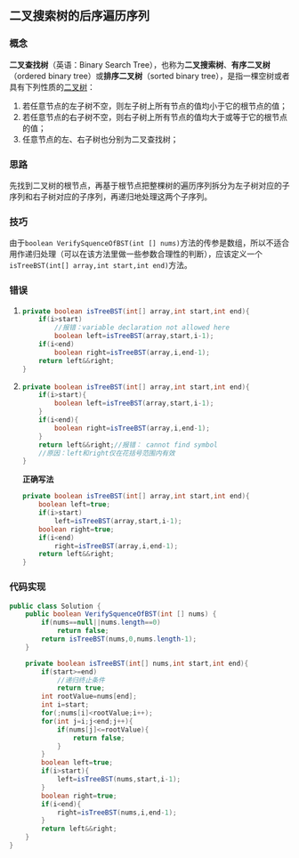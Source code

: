 ## 二叉搜索树的后序遍历序列

### 概念

**二叉查找树**（英语：Binary Search Tree），也称为**二叉搜索树**、**有序二叉树**（ordered binary tree）或**排序二叉树**（sorted binary tree），是指一棵空树或者具有下列性质的[二叉树](https://zh.wikipedia.org/wiki/二叉树)：

1. 若任意节点的左子树不空，则左子树上所有节点的值均小于它的根节点的值；
2. 若任意节点的右子树不空，则右子树上所有节点的值均大于或等于它的根节点的值；
3. 任意节点的左、右子树也分别为二叉查找树；

### 思路

先找到二叉树的根节点，再基于根节点把整棵树的遍历序列拆分为左子树对应的子序列和右子树对应的子序列，再递归地处理这两个子序列。

### 技巧

由于`boolean VerifySquenceOfBST(int [] nums)`方法的传参是数组，所以不适合用作递归处理（可以在该方法里做一些参数合理性的判断），应该定义一个`isTreeBST(int[] array,int start,int end)`方法。

### 错误

1. ```java
   private boolean isTreeBST(int[] array,int start,int end){
       if(i>start)
           //报错：variable declaration not allowed here
           boolean left=isTreeBST(array,start,i-1);
       if(i<end)
           boolean right=isTreeBST(array,i,end-1);
       return left&&right;
   }
   ```

2. ```java
   private boolean isTreeBST(int[] array,int start,int end){
       if(i>start){
           boolean left=isTreeBST(array,start,i-1);
       }
       if(i<end){
           boolean right=isTreeBST(array,i,end-1);
       }
       return left&&right;//报错： cannot find symbol
       //原因：left和right仅在花括号范围内有效
   }
   ```

   

   **正确写法**

   ```java
   private boolean isTreeBST(int[] array,int start,int end){
       boolean left=true;
       if(i>start)
           left=isTreeBST(array,start,i-1);
       boolean right=true;
       if(i<end)
           right=isTreeBST(array,i,end-1);
       return left&&right;
   }    
   ```

### 代码实现

```java
public class Solution {
    public boolean VerifySquenceOfBST(int [] nums) {
        if(nums==null||nums.length==0)
            return false;
        return isTreeBST(nums,0,nums.length-1);
    }

    private boolean isTreeBST(int[] nums,int start,int end){
        if(start>=end)
            //递归终止条件
            return true;
        int rootValue=nums[end];
        int i=start;
        for(;nums[i]<rootValue;i++);
        for(int j=i;j<end;j++){
            if(nums[j]<=rootValue){
                return false;
            }
        }
        boolean left=true;
        if(i>start){
            left=isTreeBST(nums,start,i-1);
        }
        boolean right=true;
        if(i<end){
            right=isTreeBST(nums,i,end-1);
        }
        return left&&right;
    }
}
```


